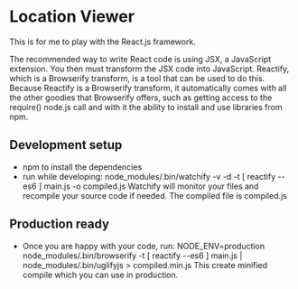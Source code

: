 # Location Viewer

This is for me to play with the React.js framework.

The recommended way to write React code is using JSX, a JavaScript extension. You then must transform the JSX code into JavaScript.
Reactify, which is a Browserify transform, is a tool that can be used to do this. Because Reactify is a Browserify transform,
it automatically comes with all the other goodies that Browserify offers, such as getting access to the require() node.js call
and with it the ability to install and use libraries from npm.

## Development setup
- npm to install the dependencies
- run while developing: node_modules/.bin/watchify -v -d -t [ reactify --es6 ] main.js -o compiled.js
  Watchify will monitor your files and recompile your source code if needed. The compiled file is compiled.js 

## Production ready
- Once you are happy with your code, run: NODE_ENV=production node_modules/.bin/browserify -t [ reactify --es6 ] main.js | node_modules/.bin/uglifyjs > compiled.min.js
  This create minified compile which you can use in production.
